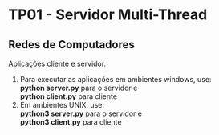 # TP01 - Servidor Multi-Thread
## Redes de Computadores
Aplicações cliente e servidor.<br>
<ol>
  <li>Para executar as aplicações em ambientes windows, use:
    <br>
  <strong>python server.py</strong> para o servidor e <br>
    <strong>python client.py</strong> para cliente
  </li>
  <li>Em ambientes UNIX, use:
    <br>
  <strong>python3 server.py</strong> para o servidor e <br>
    <strong>python3 client.py</strong> para cliente
  </li>
</ol>

